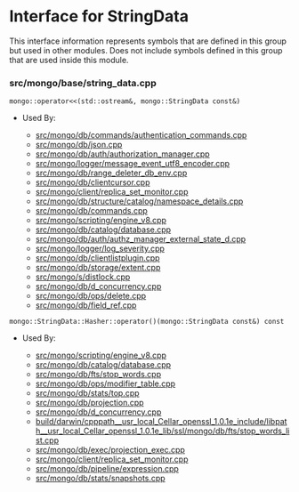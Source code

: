 
# Interface for StringData
This interface information represents symbols that are defined in this group but used in other modules.  Does not include symbols defined in this group that are used inside this module.

### src/mongo/base/string\_data.cpp

<div></div>

    mongo::operator<<(std::ostream&, mongo::StringData const&)

- Used By:

    - [src/mongo/db/commands/authentication\_commands.cpp](../../../../security/authentication)
    - [src/mongo/db/json.cpp](../../../../bson/bson)
    - [src/mongo/db/auth/authorization\_manager.cpp](../../../../security/authorization)
    - [src/mongo/logger/message\_event\_utf8\_encoder.cpp](../../../../process\_management/logging\_system)
    - [src/mongo/db/range\_deleter\_db\_env.cpp](../../../../sharding/sharding)
    - [src/mongo/db/clientcursor.cpp](../../../../queries/client\_and\_operation\_tracking)
    - [src/mongo/client/replica\_set\_monitor.cpp](../../../../network/cpp\_client\_driver)
    - [src/mongo/db/structure/catalog/namespace\_details.cpp](../../../../storage/storage\_layer\_structure)
    - [src/mongo/db/commands.cpp](../../../../queries/database\_commands)
    - [src/mongo/scripting/engine\_v8.cpp](../../../../javascript/javascript\_libraries)
    - [src/mongo/db/catalog/database.cpp](../../../../storage/storage\_layer\_structure)
    - [src/mongo/db/auth/authz\_manager\_external\_state\_d.cpp](../../../../security/authorization)
    - [src/mongo/logger/log\_severity.cpp](../../../../process\_management/logging\_system)
    - [src/mongo/db/clientlistplugin.cpp](../../../../network/web\_server)
    - [src/mongo/db/storage/extent.cpp](../../../../storage/storage\_layer\_structure)
    - [src/mongo/s/distlock.cpp](../../../../sharding/sharding)
    - [src/mongo/db/d\_concurrency.cpp](../../../../queries/concurrency)
    - [src/mongo/db/ops/delete.cpp](../../../../queries/core\_query\_system)
    - [src/mongo/db/field\_ref.cpp](../../../../queries/update\_system)

<div></div>

    mongo::StringData::Hasher::operator()(mongo::StringData const&) const

- Used By:

    - [src/mongo/scripting/engine\_v8.cpp](../../../../javascript/javascript\_libraries)
    - [src/mongo/db/catalog/database.cpp](../../../../storage/storage\_layer\_structure)
    - [src/mongo/db/fts/stop\_words.cpp](../../../../queries/full\_text\_search\_module)
    - [src/mongo/db/ops/modifier\_table.cpp](../../../../queries/update\_system)
    - [src/mongo/db/stats/top.cpp](../../../../utilities/utilities)
    - [src/mongo/db/projection.cpp](../../../../queries/core\_query\_system)
    - [src/mongo/db/d\_concurrency.cpp](../../../../queries/concurrency)
    - [build/darwin/cpppath\_\_usr\_local\_Cellar\_openssl\_1.0.1e\_include/libpath\_\_usr\_local\_Cellar\_openssl\_1.0.1e\_lib/ssl/mongo/db/fts/stop\_words\_list.cpp](../../../../queries/full\_text\_search\_module)
    - [src/mongo/db/exec/projection\_exec.cpp](../../../../queries/core\_query\_system)
    - [src/mongo/client/replica\_set\_monitor.cpp](../../../../network/cpp\_client\_driver)
    - [src/mongo/db/pipeline/expression.cpp](../../../../queries/aggregation\_framework)
    - [src/mongo/db/stats/snapshots.cpp](../../../../utilities/utilities)
